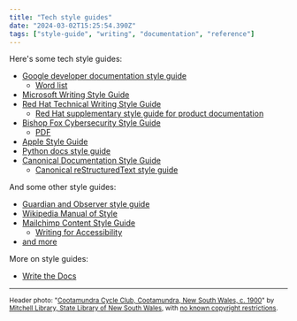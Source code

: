 ```yaml
---
title: "Tech style guides"
date: "2024-03-02T15:25:54.390Z"
tags: ["style-guide", "writing", "documentation", "reference"]
---
```


Here's some tech style guides:

- [Google developer documentation style guide](https://developers.google.com/style)
  - [Word list](https://developers.google.com/style/word-list)
- [Microsoft Writing Style Guide](https://learn.microsoft.com/en-us/style-guide/welcome/)
- [Red Hat Technical Writing Style Guide](https://stylepedia.net/)
  - [Red Hat supplementary style guide for product documentation](https://redhat-documentation.github.io/supplementary-style-guide/)
- [Bishop Fox Cybersecurity Style Guide](https://bishopfox.com/cybersecurity-style-guide)
  - [PDF](https://images.bishopfox.com/prod-1437/Documents/Guides/Bishop-Fox-Cybersecurity-Style-Guide-V2.pdf)
- [Apple Style Guide](https://support.apple.com/en-gb/guide/applestyleguide/welcome/web)
- [Python docs style guide](https://devguide.python.org/documentation/style-guide/)
- [Canonical Documentation Style Guide](https://docs.ubuntu.com/styleguide/en/)
  - [Canonical reStructuredText style guide](https://canonical-documentation-with-sphinx-and-readthedocscom.readthedocs-hosted.com/style-guide/)

And some other style guides:

- [Guardian and Observer style guide](https://www.theguardian.com/guardian-observer-style-guide-a)
- [Wikipedia Manual of Style](https://en.wikipedia.org/wiki/Wikipedia:Manual_of_Style)
- [Mailchimp Content Style Guide](https://styleguide.mailchimp.com/)
  - [Writing for Accessibility](https://styleguide.mailchimp.com/writing-for-accessibility/)
- [and more](https://english.meta.stackexchange.com/a/2579/9001)

More on style guides:

- [Write the Docs](https://www.writethedocs.org/guide/writing/style-guides/)

---

<small>Header photo:
"<a target="_blank" rel="noopener noreferrer" href="https://www.flickr.com/photos/statelibraryofnsw/48910246623">Cootamundra
Cycle Club, Cootamundra, New South Wales, c. 1900</a>" by
<a target="_blank" rel="noopener noreferrer" href="https://www.flickr.com/photos/24029425@N06">Mitchell
Library, State Library of New South Wales</a>, with
<a target="_blank" rel="noopener noreferrer" href="https://www.flickr.com/commons/usage/">no
known copyright restrictions</a>.</small>
